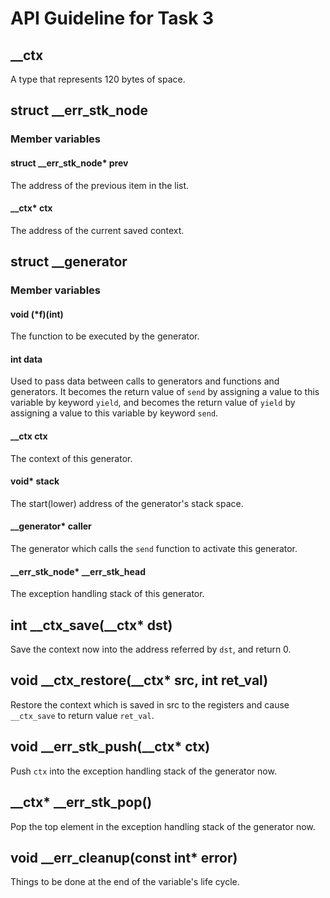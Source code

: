 # API Guideline for Task 3

## __ctx

A type that represents 120 bytes of space.

## struct __err_stk_node

### Member variables

#### struct __err_stk_node* prev

The address of the previous item in the list.

#### __ctx* ctx

The address of the current saved context.

## struct __generator

### Member variables

#### void (*f)(int)

The function to be executed by the generator.

#### int data

Used to pass data between calls to generators and functions and generators.
It becomes the return value of `send` by assigning a value to this variable by keyword `yield`, and becomes the return value of `yield` by assigning a value to this variable by keyword `send`.

#### __ctx ctx

The context of this generator.

#### void* stack

The start(lower) address of the generator's stack space.

#### __generator* caller

The generator which calls the `send` function to activate this generator.

#### __err_stk_node* __err_stk_head

The exception handling stack of this generator.

## int __ctx_save(__ctx* dst)

Save the context now into the address referred by `dst`, and return 0.

## void __ctx_restore(__ctx* src, int ret_val)

Restore the context which is saved in src to the registers and cause `__ctx_save` to return value `ret_val`.

## void __err_stk_push(__ctx* ctx)

Push `ctx` into the exception handling stack of the generator now.

## __ctx* __err_stk_pop()

Pop the top element in the exception handling stack of the generator now.

## void __err_cleanup(const int* error)

Things to be done at the end of the variable's life cycle.